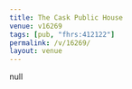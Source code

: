 ```yaml
---
title: The Cask Public House
venue: v16269
tags: [pub, "fhrs:412122"]
permalink: /v/16269/
layout: venue
---
```

null